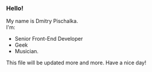 ### Hello!
My name is Dmitry Pischalka. \
I'm:
* Senior Front-End Developer
* Geek
* Musician.

This file will be updated more and more.
Have a nice day!
